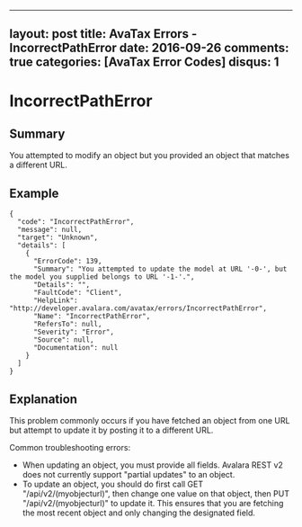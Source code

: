 
---
layout: post
title: AvaTax Errors - IncorrectPathError
date: 2016-09-26
comments: true
categories: [AvaTax Error Codes]
disqus: 1
---

# IncorrectPathError

## Summary

You attempted to modify an object but you provided an object that matches a different URL.

## Example

    {
      "code": "IncorrectPathError",
      "message": null,
      "target": "Unknown",
      "details": [
        {
          "ErrorCode": 139,
          "Summary": "You attempted to update the model at URL '-0-', but the model you supplied belongs to URL '-1-'.",
          "Details": "",
          "FaultCode": "Client",
          "HelpLink": "http://developer.avalara.com/avatax/errors/IncorrectPathError",
          "Name": "IncorrectPathError",
          "RefersTo": null,
          "Severity": "Error",
          "Source": null,
          "Documentation": null
        }
      ]
    }

## Explanation

This problem commonly occurs if you have fetched an object from one URL but attempt to update it by posting it to a different URL.

Common troubleshooting errors:
* When updating an object, you must provide all fields.  Avalara REST v2 does not currently support "partial updates" to an object.
* To update an object, you should do first call GET "/api/v2/(myobjecturl)", then change one value on that object, then PUT "/api/v2/(myobjecturl)" to update it.  This ensures that you are fetching the most recent object and only changing the designated field.
